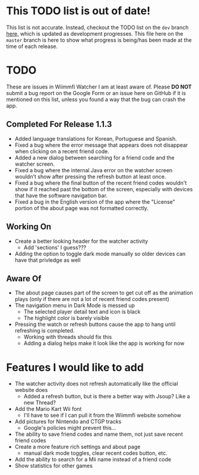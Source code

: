 # This TODO list is out of date!
This list is not accurate. Instead, checkout the TODO list on the `dev` branch [here,](https://github.com/brysonsteck/wiimmfi-watcher/blob/dev/TODO.md) which is updated as development progresses. This file here on the `master` branch is here to show what progress is being/has been made at the time of each release.

# TODO
These are issues in Wiimmfi Watcher I am at least aware of. Please **DO NOT** submit a bug report on the Google Form or an issue here on GitHub if it is mentioned on this list, unless you found a way that the bug can crash the app.

## Completed For Release 1.1.3
* Added language translations for Korean, Portuguese and Spanish.
* Fixed a bug where the error message that appears does not disappear when clicking on a recent friend code.
* Added a new dialog between searching for a friend code and the watcher screen.
* Fixed a bug where the internal Java error on the watcher screen wouldn't show after pressing the refresh button at least once.
* Fixed a bug where the final button of the recent friend codes wouldn't show if it reached past the bottom of the screen, especially with devices that have the software navigation bar.
* Fixed a bug in the English version of the app where the "License" portion of the about page was not formatted correctly.

## Working On
* Create a better looking header for the watcher activity
    * Add 'sections' I guess???
* Adding the option to toggle dark mode manually so older devices can have that privledge as well

## Aware Of
* The about page causes part of the screen to get cut off as the animation plays (only if there are not a lot of recent friend codes present)
* The navigation menu in Dark Mode is messed up
    * The selected player detail text and icon is black
    * The highlight color is barely visible
* Pressing the watch or refresh buttons cause the app to hang until refreshing is completed.
    * Working with threads should fix this
    * Adding a dialog helps make it look like the app is working for now

# Features I would like to add
* The watcher activity does not refresh automatically like the official website does
    * Added a refresh button, but is there a better way with Jsoup? Like a new Thread?
* Add the Mario Kart Wii font
    * I'll have to see if I can pull it from the Wiimmfi website somehow
* Add pictures for Nintendo and CTGP tracks
    * Google's policies might prevent this...
* The ability to save friend codes and name them, not just save recent friend codes
* Create a more feature rich settings and about page
    * manual dark mode toggles, clear recent codes button, etc.
* Add the ability to search for a Mii name instead of a friend code
* Show statistics for other games
